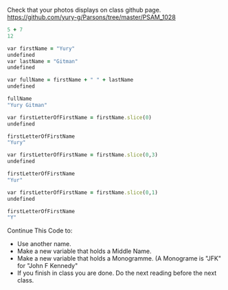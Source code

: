 Check that your photos displays on class github page. https://github.com/yury-g/Parsons/tree/master/PSAM_1028

```ruby
5 + 7 
12

var firstName = "Yury"
undefined
var lastName = "Gitman"
undefined

var fullName = firstName + " " + lastName
undefined

fullName
"Yury Gitman"

var firstLetterOfFirstName = firstName.slice(0)
undefined

firstLetterOfFirstName
"Yury"

var firstLetterOfFirstName = firstName.slice(0,3)
undefined

firstLetterOfFirstName
"Yur"

var firstLetterOfFirstName = firstName.slice(0,1)
undefined

firstLetterOfFirstName
"Y"


```

Continue This Code to: 
+  Use another name.  
+  Make a new variable that holds a Middle Name. 
+  Make a new variable that holds a Monogramme. 
      (A Monograme is "JFK" for "John F Kennedy"
+  If you finish in class you are done. Do the next reading before the next class. 

